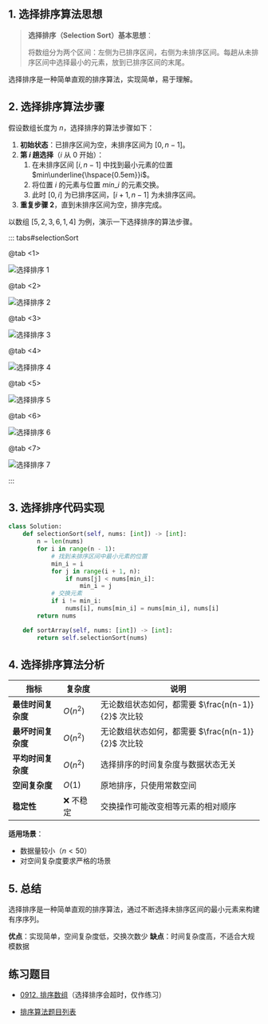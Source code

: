 ## 1. 选择排序算法思想

> **选择排序（Selection Sort）基本思想**：
>
> 将数组分为两个区间：左侧为已排序区间，右侧为未排序区间。每趟从未排序区间中选择最小的元素，放到已排序区间的末尾。

选择排序是一种简单直观的排序算法，实现简单，易于理解。

## 2. 选择排序算法步骤

假设数组长度为 $n$，选择排序的算法步骤如下：

1. **初始状态**：已排序区间为空，未排序区间为 $[0, n - 1]$。
2. **第 $i$ 趟选择**（$i$ 从 $0$ 开始）：
   1. 在未排序区间 $[i, n - 1]$ 中找到最小元素的位置 $min\underline{\hspace{0.5em}}i$。
   2. 将位置 $i$ 的元素与位置 $min\_i$ 的元素交换。
   3. 此时 $[0, i]$ 为已排序区间，$[i + 1, n - 1]$ 为未排序区间。
3. **重复步骤 2**，直到未排序区间为空，排序完成。

以数组 $[5, 2, 3, 6, 1, 4]$ 为例，演示一下选择排序的算法步骤。

::: tabs#selectionSort

@tab <1>

![选择排序 1](https://qcdn.itcharge.cn/images/20230816155042.png)

@tab <2>

![选择排序 2](https://qcdn.itcharge.cn/images/20230816155017.png)

@tab <3>

![选择排序 3](https://qcdn.itcharge.cn/images/20230816154955.png)

@tab <4>

![选择排序 4](https://qcdn.itcharge.cn/images/20230816154924.png)

@tab <5>

![选择排序 5](https://qcdn.itcharge.cn/images/20230816154859.png)

@tab <6>

![选择排序 6](https://qcdn.itcharge.cn/images/20230816154836.png)

@tab <7>

![选择排序 7](https://qcdn.itcharge.cn/images/20230816153324.png)

:::

## 3. 选择排序代码实现

```python
class Solution:
    def selectionSort(self, nums: [int]) -> [int]:
        n = len(nums)
        for i in range(n - 1):
            # 找到未排序区间中最小元素的位置
            min_i = i
            for j in range(i + 1, n):
                if nums[j] < nums[min_i]:
                    min_i = j
            # 交换元素
            if i != min_i:
                nums[i], nums[min_i] = nums[min_i], nums[i]
        return nums

    def sortArray(self, nums: [int]) -> [int]:
        return self.selectionSort(nums)
```

## 4. 选择排序算法分析

| 指标 | 复杂度 | 说明 |
|------|--------|------|
| **最佳时间复杂度** | $O(n^2)$ | 无论数组状态如何，都需要 $\frac{n(n-1)}{2}$ 次比较 |
| **最坏时间复杂度** | $O(n^2)$ | 无论数组状态如何，都需要 $\frac{n(n-1)}{2}$ 次比较 |
| **平均时间复杂度** | $O(n^2)$ | 选择排序的时间复杂度与数据状态无关 |
| **空间复杂度** | $O(1)$ | 原地排序，只使用常数空间 |
| **稳定性** | ❌ 不稳定 | 交换操作可能改变相等元素的相对顺序 |

**适用场景**：
- 数据量较小（$n < 50$）
- 对空间复杂度要求严格的场景

## 5. 总结

选择排序是一种简单直观的排序算法，通过不断选择未排序区间的最小元素来构建有序序列。

**优点**：实现简单，空间复杂度低，交换次数少
**缺点**：时间复杂度高，不适合大规模数据

## 练习题目

- [0912. 排序数组](https://github.com/ITCharge/AlgoNote/tree/main/docs/solutions/0900-0999/sort-an-array.md)（选择排序会超时，仅作练习）

- [排序算法题目列表](https://github.com/ITCharge/AlgoNote/tree/main/docs/00_preface/00_06_categories_list.md#%E6%8E%92%E5%BA%8F%E7%AE%97%E6%B3%95%E9%A2%98%E7%9B%AE)